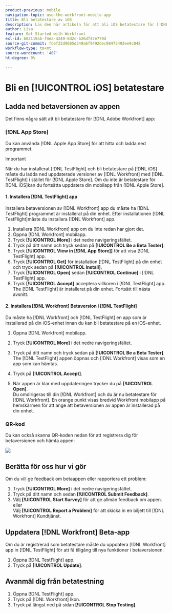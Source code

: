 ```yaml
---
product-previous: mobile
navigation-topic: use-the-workfront-mobile-app
title: Bli betatestare av iOS
description: Läs den här artikeln för att bli iOS betatestare för [!DNL Adobe Workfront] mobilapp.
author: Lisa
feature: Get Started with Workfront
exl-id: b02119ab-f4ea-4249-8d2c-b26df47e770d
source-git-commit: fdef22d9685d349a6f9492dec98475493ee9c048
workflow-type: tm+mt
source-wordcount: '407'
ht-degree: 0%

---
```


# Bli en [!UICONTROL iOS] betatestare

## Ladda ned betaversionen av appen

Det finns några sätt att bli betatestare för [!DNL Adobe Workfront] app:

### [!DNL App Store]

Du kan använda [!DNL Apple App Store] för att hitta och ladda ned programmet.

>[!IMPORTANT]
>
>När du har installerat [!DNL TestFlight] och bli betatestare på [!DNL iOS] måste du ladda ned uppdaterade versioner av [!DNL Workfront] med [!DNL TestFlight] i stället för [!DNL Apple Store]. Om du inte är betatestare för [!DNL iOS]kan du fortsätta uppdatera din mobilapp från [!DNL Apple Store].

#### 1. Installera [!DNL TestFlight] app

Installera betaversionen av [!DNL Workfront] app du måste ha [!DNL TestFlight] programmet är installerat på din enhet. Efter installationen [!DNL TestFlight]måste du installera [!DNL Workfront] app.

1. Installera [!DNL Workfront] app om du inte redan har gjort det.
1. Öppna [!DNL Workfront] mobilapp.
1. Tryck **[!UICONTROL More]** i det nedre navigeringsfältet.
1. Tryck på ditt namn och tryck sedan på **[!UICONTROL Be a Beta Tester]**.
1. Tryck **[!UICONTROL View in [!DNL App Store]]** för att visa [!DNL TestFlight] app.
1. Tryck **[!UICONTROL Get]** för installation [!DNL TestFlight] på din enhet och tryck sedan på **[!UICONTROL Install]**.
1. Tryck **[!UICONTROL Open]** sedan **[!UICONTROL Continue]** i [!DNL TestFlight] app.
1. Tryck **[!UICONTROL Accept]** acceptera villkoren i [!DNL TestFlight] app.\
   The [!DNL TestFlight] är installerat på din enhet. Fortsätt till nästa avsnitt.

#### 2. Installera [!DNL Workfront] Betaversion i [!DNL TestFlight]

Du måste ha [!DNL Workfront] och [!DNL TestFlight] en app som är installerad på din iOS-enhet innan du kan bli betatestare på en iOS-enhet.

1. Öppna [!DNL Workfront] mobilapp.
1. Tryck **[!UICONTROL More]** i det nedre navigeringsfältet.
1. Tryck på ditt namn och tryck sedan på **[!UICONTROL Be a Beta Tester]**.\
   The [!DNL TestFlight] appen öppnas och [!DNL Workfront] visas som en app som kan hämtas.

1. Tryck på **[!UICONTROL Accept]**.
1. När appen är klar med uppdateringen trycker du på **[!UICONTROL Open]**.\
   Du omdirigeras till din [!DNL Workfront] och du är nu betatestare för [!DNL Workfront]. En orange punkt visas bredvid Workfront mobilapp på hemskärmen för att ange att betaversionen av appen är installerad på din enhet.

### QR-kod

Du kan också skanna QR-koden nedan för att registrera dig för betaversionen och hämta appen:

![](assets/ios-qr-code-350x397.png)

## Berätta för oss hur vi gör

Om du vill ge feedback om betaappen eller rapportera ett problem:

1. Tryck **[!UICONTROL More]** i det nedre navigeringsfältet.
1. Tryck på ditt namn och sedan **[!UICONTROL Submit Feedback]**.
1. Välj **[!UICONTROL Start Survey]** för att ge allmän feedback om appen.\
   eller\
   Välj **[!UICONTROL Report a Problem]** för att skicka in en biljett till [!DNL Workfront] Kundtjänst.

## Uppdatera [!DNL Workfront] Beta-app

Om du är registrerad som betatestare måste du uppdatera [!DNL Workfront] app in [!DNL TestFlight] för att få tillgång till nya funktioner i betaversionen.

1. Öppna [!DNL TestFlight] app.
1. Tryck på **[!UICONTROL Update]**.

## Avanmäl dig från betatestning

1. Öppna [!DNL TestFlight] app.
1. Tryck på [!DNL Workfront] Ikon.
1. Tryck på längst ned på sidan **[!UICONTROL Stop Testing]**.
